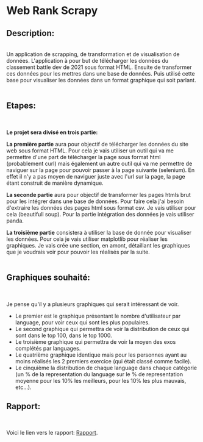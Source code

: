# Web Rank Scrapy

## Description:
<br>
Un application de scrapping, de transformation et de visualisation de données. L'application à pour but de télécharger les données du classement battle dev de 2021 sous format HTML. Ensuite de transformer ces données pour les mettres dans une base de données. Puis utilisé cette base pour visualiser les données dans un format graphique qui soit parlant.
<br>
<br>

## Etapes:
<br>

**Le projet sera divisé en trois partie:**

**La première partie** aura pour objectif de télécharger les données du site web sous format HTML. Pour cela je vais utiliser un outil qui va me permettre d'une part de télécharger la page sous format html (probablement curl) mais également un autre outil qui va me permettre de naviguer sur la page pour pouvoir passer à la page suivante (selenium). En effet il n'y a pas moyen de naviguer juste avec l'url sur la page, la page étant construit de manière dynamique.

**La seconde partie** aura pour objectif de transformer les pages htmls brut pour les intégrer dans une base de données. Pour faire cela j'ai besoin d'extraire les données des pages html sous format csv. Je vais utiliser pour cela (beautifull soup). Pour la partie intégration des données je vais utiliser panda.

**La troisième partie** consistera à utiliser la base de donnée pour visualiser les données. Pour cela je vais utiliser matplotlib pour réaliser les graphiques. Je vais crée une section, en amont, détaillant les graphiques que je voudrais voir pour pouvoir les réalisés par la suite.
<br>
<br>

## Graphiques souhaité:
<br>

Je pense qu'il y a plusieurs graphiques qui serait intéressant de voir.

* Le premier est le graphique présentant le nombre d'utilisateur par language, pour voir ceux qui sont les plus populaires.
* Le second graphique qui permettra de voir la distribution de ceux qui sont dans le top 100, dans le top 1000.
* Le troisième graphique qui permettra de voir la moyen des exos complétés par languages.
* Le quatrième graphique identique mais pour les personnes ayant au moins réalisés les 2 premiers exercice (qui était classé comme facile).
* Le cinquième la distribution de chaque language dans chaque catégorie (un % de la representation du language sur le % de representation moyenne pour les 10% les meilleurs, pour les 10% les plus mauvais, etc...).

## Rapport:
<br>

Voici le lien vers le rapport: [Rapport](./rapport/rapport.md).